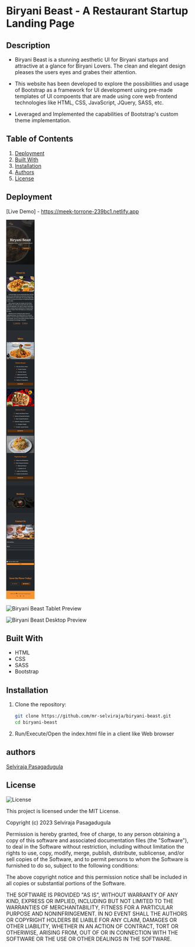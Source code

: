 # Biryani Beast - A Restaurant Startup Landing Page

## Description

- Biryani Beast is a stunning aesthetic UI for Biryani startups and attractive at a glance for Biryani Lovers. 
The clean and elegant design pleases the users eyes and grabes their attention. 

- This website has been developed to explore the possibilities and usage of Bootstrap as a framework for UI development using 
pre-made templates of UI compoents that are made using core web frontend technologies like HTML, CSS, JavaScript, JQuery, SASS, etc.

- Leveraged and Implemented the capabilities of Bootstrap's custom theme implementation.


## Table of Contents

1. [Deployment](#deployment)
2. [Built With](#built-with)
3. [Installation](#installation)
4. [Authors](#authors)
5. [License](#license)

## Deployment

[Live Demo] - https://meek-torrone-239bc1.netlify.app

![Biryani Beast Mobile Preview](/assets/biryani-beast__mobile-view.png)

![Biryani Beast Tablet Preview](/assets/biryani-beast__tablet-view.png)

![Biryani Beast Desktop Preview](/assets/biryani-beast__desktop-view.png)

## Built With

- HTML
- CSS
- SASS
- Bootstrap

## Installation

1. Clone the repository:
   ```bash
   git clone https://github.com/mr-selviraja/biryani-beast.git
   cd biryani-beast
   ```
2. Run/Execute/Open the index.html file in a client like Web browser

## authors

[Selviraja Pasagadugula](https://github.com/mr-selviraja)

## License

![License](https://img.shields.io/badge/license-MIT%20License-blue.svg)

This project is licensed under the MIT License.

Copyright (c) 2023 Selviraja Pasagadugula

Permission is hereby granted, free of charge, to any person obtaining a copy
of this software and associated documentation files (the "Software"), to deal
in the Software without restriction, including without limitation the rights
to use, copy, modify, merge, publish, distribute, sublicense, and/or sell
copies of the Software, and to permit persons to whom the Software is
furnished to do so, subject to the following conditions:

The above copyright notice and this permission notice shall be included in all
copies or substantial portions of the Software.

THE SOFTWARE IS PROVIDED "AS IS", WITHOUT WARRANTY OF ANY KIND, EXPRESS OR
IMPLIED, INCLUDING BUT NOT LIMITED TO THE WARRANTIES OF MERCHANTABILITY,
FITNESS FOR A PARTICULAR PURPOSE AND NONINFRINGEMENT. IN NO EVENT SHALL THE
AUTHORS OR COPYRIGHT HOLDERS BE LIABLE FOR ANY CLAIM, DAMAGES OR OTHER
LIABILITY, WHETHER IN AN ACTION OF CONTRACT, TORT OR OTHERWISE, ARISING FROM,
OUT OF OR IN CONNECTION WITH THE SOFTWARE OR THE USE OR OTHER DEALINGS IN THE
SOFTWARE.
